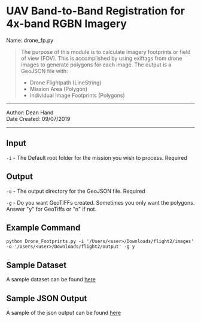 # UAV Band-to-Band Registration for 4x-band RGBN Imagery

Name: drone_fp.py
>The purpose of this module is to calculate imagery footprints or field of view (FOV).  This is 
>accomplished by using exiftags from drone images to generate polygons for each image.  The output is 
>a GeoJSON file with:
>* Drone Flightpath (LineString)
>* Mission Area (Polygon)
>* Individual Image Footprints (Polygons)
----------------------------------------------------------------------------------------------------------------

Author: Dean Hand <br>
Date Created: 09/07/2019<br>

----------------------------------------------------------------------------------------------------------------
## Input<br/>
`-i` - The Default root folder for the mission you wish to process.  Required

## Output<br/>
`-o` - The output directory for the GeoJSON file. Required

`-g` - Do you want GeoTIFFs created.  Sometimes you only want the polygons. Answer "y" for GeoTiffs or "n" if not.


## Example Command
`python Drone_Footprints.py -i '/Users/<user>/Downloads/flight2/images' -o '/Users/<user>/Downloads/flight2/output' -g y`
## Sample Dataset
A sample dataset can be found [here](https://drive.google.com/drive/u/1/folders/1Hwrhi-eK_-i8R2NQ3churBls-i4aAXg9)

## Sample JSON Output 
A sample of the json output can be found [here](https://drive.google.com/open?id=1RhSlY9KL2NYpnnVyNqI5c6cLzC0YWMTj)